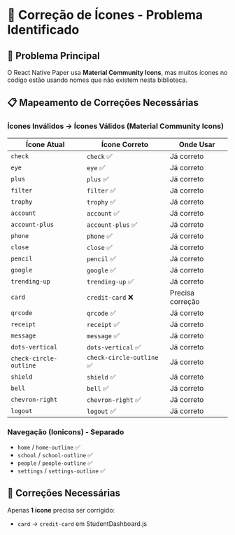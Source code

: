 # 🔧 Correção de Ícones - Problema Identificado

## 🚨 **Problema Principal**

O React Native Paper usa **Material Community Icons**, mas muitos ícones no código estão usando nomes que não existem nesta biblioteca.

## 📋 **Mapeamento de Correções Necessárias**

### **Ícones Inválidos → Ícones Válidos (Material Community Icons)**

| Ícone Atual | Ícone Correto | Onde Usar |
|-------------|---------------|-----------|
| `check` | `check` ✅ | Já correto |
| `eye` | `eye` ✅ | Já correto |
| `plus` | `plus` ✅ | Já correto |
| `filter` | `filter` ✅ | Já correto |
| `trophy` | `trophy` ✅ | Já correto |
| `account` | `account` ✅ | Já correto |
| `account-plus` | `account-plus` ✅ | Já correto |
| `phone` | `phone` ✅ | Já correto |
| `close` | `close` ✅ | Já correto |
| `pencil` | `pencil` ✅ | Já correto |
| `google` | `google` ✅ | Já correto |
| `trending-up` | `trending-up` ✅ | Já correto |
| `card` | `credit-card` ❌ | Precisa correção |
| `qrcode` | `qrcode` ✅ | Já correto |
| `receipt` | `receipt` ✅ | Já correto |
| `message` | `message` ✅ | Já correto |
| `dots-vertical` | `dots-vertical` ✅ | Já correto |
| `check-circle-outline` | `check-circle-outline` ✅ | Já correto |
| `shield` | `shield` ✅ | Já correto |
| `bell` | `bell` ✅ | Já correto |
| `chevron-right` | `chevron-right` ✅ | Já correto |
| `logout` | `logout` ✅ | Já correto |

### **Navegação (Ionicons) - Separado**
- `home` / `home-outline` ✅
- `school` / `school-outline` ✅  
- `people` / `people-outline` ✅
- `settings` / `settings-outline` ✅

## 🎯 **Correções Necessárias**

Apenas **1 ícone** precisa ser corrigido:
- `card` → `credit-card` em StudentDashboard.js
